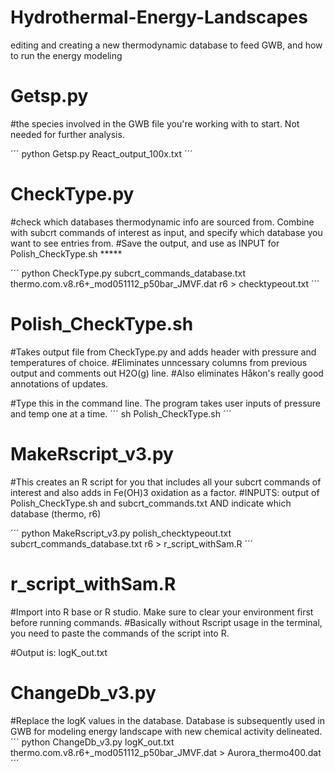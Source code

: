# Hydrothermal-Energy-Landscapes
editing and creating a new thermodynamic database to feed GWB, and how to run the energy modeling

# Getsp.py
#the species involved in the GWB file you're working with to start. Not needed for further analysis.

´´´
python Getsp.py React_output_100x.txt
´´´

# CheckType.py
#check which databases thermodynamic info are sourced from. Combine with subcrt commands of interest as input, and specify which database you want to see entries from.
#Save the output, and use as INPUT for Polish_CheckType.sh  *****

´´´
python CheckType.py subcrt_commands_database.txt thermo.com.v8.r6+_mod051112_p50bar_JMVF.dat r6 > checktypeout.txt
´´´


# Polish_CheckType.sh
#Takes output file from CheckType.py and adds header with pressure and temperatures of choice. 
#Eliminates unncessary columns from previous output and comments out H2O(g) line.
#Also eliminates Håkon's really good annotations of updates.

#Type this in the command line. The program takes user inputs of pressure and temp one at a time.
´´´
sh Polish_CheckType.sh
´´´

# MakeRscript_v3.py
#This creates an R script for you that includes all your subcrt commands of interest and also adds in Fe(OH)3 oxidation as a factor.
#INPUTS: output of Polish_CheckType.sh and subcrt_commands.txt AND indicate which database (thermo, r6)

´´´
python MakeRscript_v3.py polish_checktypeout.txt subcrt_commands_database.txt r6 > r_script_withSam.R
´´´

# r_script_withSam.R
#Import into R base or R studio. Make sure to clear your environment first before running commands.
#Basically without Rscript usage in the terminal, you need to paste the commands of the script into R.

#Output is: logK_out.txt

# ChangeDb_v3.py 
#Replace the logK values in the database. Database is subsequently used in GWB for modeling energy landscape with new chemical activity delineated.
´´´
python ChangeDb_v3.py logK_out.txt thermo.com.v8.r6+_mod051112_p50bar_JMVF.dat > Aurora_thermo400.dat 
´´´
